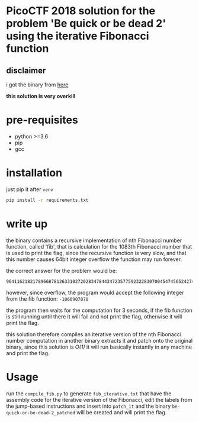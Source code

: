 # PicoCTF 2018 solution for the problem 'Be quick or be dead 2' using the iterative Fibonacci function

## disclaimer
i got the binary from [here](https://github.com/PlatyPew/picoctf-2018-writeup/blob/master/Reversing/be-quick-or-be-dead-2/files/be-quick-or-be-dead-2)

**this solution is very overkill**

# pre-requisites
* python >=3.6
* pip
* gcc

# installation
just pip it after `venv`
```bash
pip install -r requirements.txt
```

# write up

the binary contains a recursive implementation of nth Fibonacci number function,
called 'fib', that is calculation for the 1083th Fibonacci number that is used to print the flag,
since the recursive function is very slow, and that this number causes 64bit integer overflow the function 
may run forever. 

the correct answer for the problem would be:
```
9641162182178966878126331027202834784434723577592322830700454745652427494401346945631082965963962317692358822696127040961581675695438118874508418491101822679355067810556808551572644321954159676320600161466564032755133080685122
```

however, since overflow, the program would accept the following integer from the fib function: `-1066907070`

the program then waits for the computation for 3 seconds, if the fib function is still running until there 
it will fail and not print the flag, otherwise it will print the flag.


this solution therefore compiles an iterative version of the nth Fibonacci number computation in another binary
extracts it and patch onto the original binary,
since this solution is *O(1)* it will run basically instantly in any machine and print the flag.


# Usage

run the `compile_fib.py` to generate `fib_iterative.txt` that have the assembly code for 
the iterative version of the Fibonacci, edit the labels from the jump-based instructions 
and insert into `patch_it` and the binary `be-quick-or-be-dead-2_patched` will be created 
and will print the flag.
